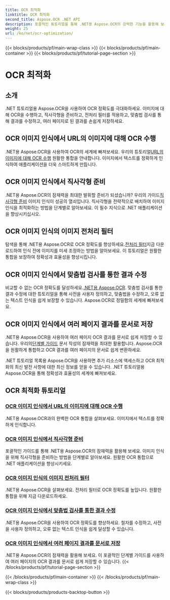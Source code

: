 ```yaml
---
title: OCR 최적화
linktitle: OCR 최적화
second_title: Aspose.OCR .NET API
description: 포괄적인 튜토리얼을 통해 .NET용 Aspose.OCR의 강력한 기능을 활용해 보세요. 숙련된 개발자이든 초보자이든 이 가이드는 OCR 게임의 수준을 높여줄 것입니다.
weight: 25
url: /ko/net/ocr-optimization/
---
```


{{< blocks/products/pf/main-wrap-class >}}
{{< blocks/products/pf/main-container >}}
{{< blocks/products/pf/tutorial-page-section >}}

# OCR 최적화

## 소개

.NET 튜토리얼용 Aspose.OCR을 사용하여 OCR 정확도를 극대화하세요. 이미지에 대해 OCR을 수행하고, 직사각형을 준비하고, 전처리 필터를 적용하고, 맞춤법 검사를 통해 결과를 수정하고, 여러 페이지로 된 결과를 손쉽게 저장하세요.


## OCR 이미지 인식에서 URL의 이미지에 대해 OCR 수행

 .NET용 Aspose.OCR을 사용하여 OCR의 세계에 빠져보세요. 우리의 튜토리얼[URL의 이미지에 대해 OCR 수행](./perform-ocr-on-image-from-url/) 원활한 통합을 안내합니다. 이미지에서 텍스트를 정확하게 인식하여 애플리케이션을 더욱 스마트하게 만듭니다.

## OCR 이미지 인식에서 직사각형 준비

 .NET용 Aspose.OCR의 잠재력을 최대한 발휘할 준비가 되셨습니까? 우리의 가이드[직사각형 준비](./prepare-rectangles/) 이미지 인식이 성공의 열쇠입니다. 직사각형을 전략적으로 배치하여 이미지 인식을 최적화하는 방법을 단계별로 알아보세요. 이 필수 지식으로 .NET 애플리케이션을 향상시키십시오.

## OCR 이미지 인식의 이미지 전처리 필터

 탐색을 통해 .NET용 Aspose.OCR로 OCR 정확도를 향상하세요.[전처리 필터](./preprocessing-filters-for-image/)지금 다운로드하여 인식 전에 이미지를 미세 조정하는 방법을 알아보세요. 이 튜토리얼은 원활한 통합을 보장하여 정확성과 효율성을 향상시킵니다.

## OCR 이미지 인식에서 맞춤법 검사를 통한 결과 수정

 비교할 수 없는 OCR 정확도를 달성하세요.[.NET용 Aspose.OCR](./result-correction-with-spell-checking/). 맞춤법 검사를 통한 결과 수정에 대한 튜토리얼을 통해 사전을 사용자 정의하고, 맞춤법을 수정하고, 오류 없는 텍스트 인식을 쉽게 보장할 수 있습니다. Aspose.OCR로 정밀함의 세계에 빠져보세요.

## OCR 이미지 인식에서 여러 페이지 결과를 문서로 저장

 .NET용 Aspose.OCR을 사용하여 여러 페이지 OCR 결과를 문서로 쉽게 저장할 수 있습니다. 우리의[단계별 가이드](./save-multipage-result-as-document/) 문서 작성의 잠재력을 최대한 활용합니다. Aspose.OCR을 원활하게 통합하고 OCR 결과를 여러 페이지의 문서로 쉽게 변환하세요.

.NET 튜토리얼 목록용 Aspose.OCR을 사용하면 추가 리소스에 액세스하고 OCR 최적화의 최신 발전 사항에 대한 최신 정보를 얻을 수 있습니다. .NET 튜토리얼용 Aspose.OCR을 통해 정확성과 효율성의 세계에 빠져보세요.
## OCR 최적화 튜토리얼
### [OCR 이미지 인식에서 URL의 이미지에 대해 OCR 수행](./perform-ocr-on-image-from-url/)
.NET용 Aspose.OCR과의 완벽한 OCR 통합을 살펴보세요. 이미지에서 텍스트를 정확하게 인식합니다.
### [OCR 이미지 인식에서 직사각형 준비](./prepare-rectangles/)
포괄적인 가이드를 통해 .NET용 Aspose.OCR의 잠재력을 활용해 보세요. 이미지 인식을 위해 직사각형을 준비하는 방법을 단계별로 알아보세요. 원활한 OCR 통합으로 .NET 애플리케이션을 향상시키세요.
### [OCR 이미지 인식의 이미지 전처리 필터](./preprocessing-filters-for-image/)
.NET용 Aspose.OCR을 살펴보세요. 전처리 필터로 OCR 정확도를 높입니다. 원활한 통합을 위해 지금 다운로드하세요.
### [OCR 이미지 인식에서 맞춤법 검사를 통한 결과 수정](./result-correction-with-spell-checking/)
.NET용 Aspose.OCR을 사용하여 OCR 정확도를 향상하세요. 철자를 수정하고, 사전을 사용자 정의하고, 오류 없는 텍스트 인식을 쉽게 달성할 수 있습니다.
### [OCR 이미지 인식에서 여러 페이지 결과를 문서로 저장](./save-multipage-result-as-document/)
.NET용 Aspose.OCR의 잠재력을 활용해 보세요. 이 포괄적인 단계별 가이드를 사용하여 여러 페이지의 OCR 결과를 문서로 쉽게 저장할 수 있습니다.
{{< /blocks/products/pf/tutorial-page-section >}}

{{< /blocks/products/pf/main-container >}}
{{< /blocks/products/pf/main-wrap-class >}}

{{< blocks/products/products-backtop-button >}}
